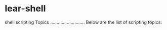 # lear-shell

shell scripting Topics
...........................
Below are the list of scripting topics: